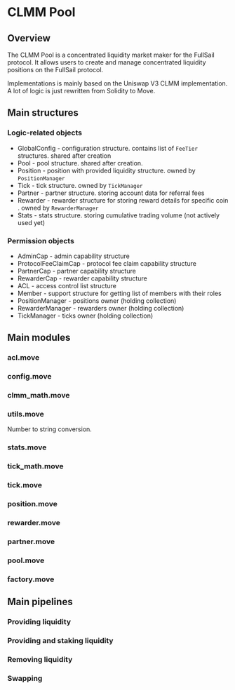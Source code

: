 # CLMM Pool

## Overview

The CLMM Pool is a concentrated liquidity market maker for the FullSail protocol. It allows users to create and manage concentrated liquidity positions on the FullSail protocol.

Implementations is mainly based on the Uniswap V3 CLMM implementation. A lot of logic is just rewritten from Solidity to Move.

## Main structures
### Logic-related objects
* GlobalConfig - configuration structure. contains list of `FeeTier` structures. shared after creation
* Pool - pool structure. shared after creation.
* Position - position with provided liquidity structure. owned by `PositionManager`
* Tick - tick structure. owned by `TickManager`
* Partner - partner structure. storing account data for referral fees
* Rewarder - rewarder structure for storing reward details for specific coin . owned by `RewarderManager`
* Stats - stats structure. storing cumulative trading volume (not actively used yet)
### Permission objects
* AdminCap - admin capability structure
* ProtocolFeeClaimCap - protocol fee claim capability structure
* PartnerCap - partner capability structure
* RewarderCap - rewarder capability structure
* ACL - access control list structure
* Member - support structure for getting list of members with their roles
* PositionManager - positions owner (holding collection)
* RewarderManager - rewarders owner (holding collection)
* TickManager - ticks owner (holding collection)

## Main modules
### acl.move
### config.move
### clmm_math.move
### utils.move
Number to string conversion.
### stats.move
### tick_math.move
### tick.move
### position.move
### rewarder.move
### partner.move
### pool.move
### factory.move

## Main pipelines
### Providing liquidity
### Providing and staking liquidity
### Removing liquidity 
### Swapping